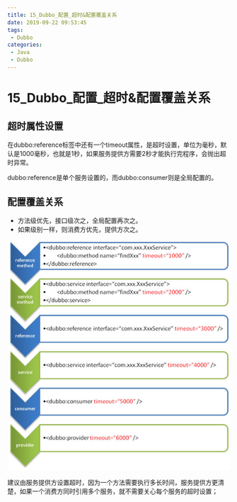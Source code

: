 ```yaml
---
title: 15_Dubbo_配置_超时&配置覆盖关系
date: 2019-09-22 09:53:45
tags: 
 - Dubbo
categories:
 - Java
 - Dubbo
---
```


# 15_Dubbo\_配置_超时&配置覆盖关系



## 超时属性设置

在dubbo:reference标签中还有一个timeout属性，是超时设置，单位为毫秒，默认是1000毫秒，也就是1秒，如果服务提供方需要2秒才能执行完程序，会抛出超时异常。

dubbo:reference是单个服务设置的，而dubbo:consumer则是全局配置的。



## 配置覆盖关系

- 方法级优先，接口级次之，全局配置再次之。
- 如果级别一样，则消费方优先，提供方次之。

![dubbo-config-override](15_Dubbo_%E9%85%8D%E7%BD%AE_%E8%B6%85%E6%97%B6&%E9%85%8D%E7%BD%AE%E8%A6%86%E7%9B%96%E5%85%B3%E7%B3%BB/dubbo-config-override.jpg)

建议由服务提供方设置超时，因为一个方法需要执行多长时间，服务提供方更清楚，如果一个消费方同时引用多个服务，就不需要关心每个服务的超时设置；

